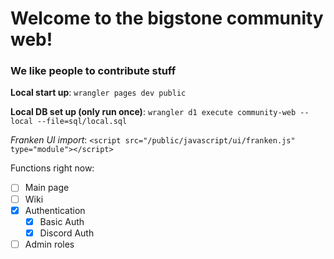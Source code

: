 # Welcome to the bigstone community web!

### We like people to contribute stuff

**Local start up**:
`wrangler pages dev public`

**Local DB set up (only run once)**:
`wrangler d1 execute community-web --local --file=sql/local.sql`

*Franken UI import*:
`<script src="/public/javascript/ui/franken.js" type="module"></script>`

Functions right now:

- [ ] Main page
- [ ] Wiki
- [x] Authentication
  - [x] Basic Auth
  - [x] Discord Auth
- [ ] Admin roles
